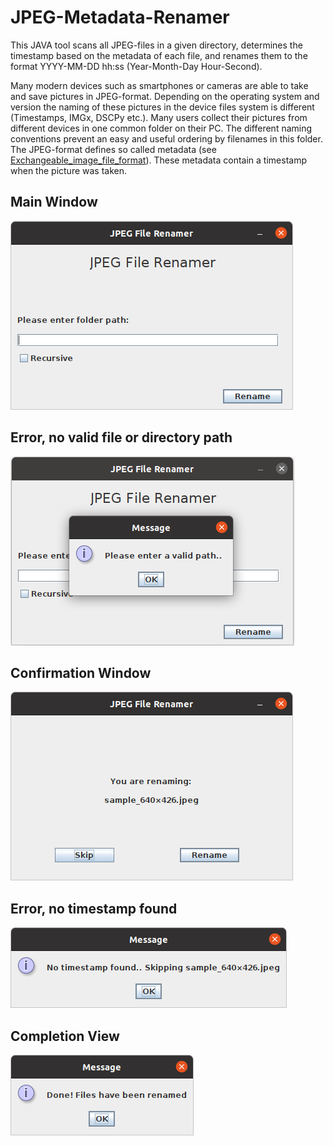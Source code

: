 # JPEG-Metadata-Renamer

This JAVA tool scans all JPEG-files in a given directory, determines the timestamp based on the metadata of each file, and renames them to the format YYYY-MM-DD hh:ss (Year-Month-Day Hour-Second). 

Many modern devices such as smartphones or cameras are able to take and save pictures in JPEG-format. Depending on the operating system and version the naming of these pictures in the device files system is different (Timestamps, IMGx, DSCPy etc.). Many users collect their pictures from different devices in one common folder on their PC. The different naming conventions prevent an easy and useful ordering by filenames in this folder. The JPEG-format defines so called metadata (see  [Exchangeable_image_file_format](https://en.wikipedia.org/wiki/Exchangeable_image_file_format)). These metadata contain a timestamp when the picture was taken.



## Main Window

![Main Window](./img/MainView.png)

## Error, no valid file or directory path

![Error Message no valid path](./img/ErrorMessageNotValidPath.png)

## Confirmation Window

![Confirmation Window](./img/Confirmation.png)

## Error, no timestamp found

![Error Message no timestamp found](./img/NoMetaData.png)

## Completion View

![Completion View](./img/Done.png)
